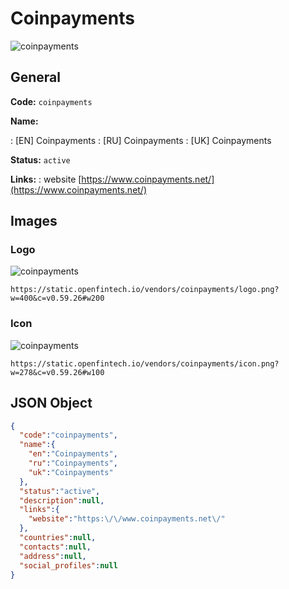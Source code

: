 
# Coinpayments 
![coinpayments](https://static.openfintech.io/vendors/coinpayments/logo.png?w=400&c=v0.59.26#w200)  

## General 
 
**Code:** `coinpayments` 
 
**Name:** 
 
:	[EN] Coinpayments 
:	[RU] Coinpayments 
:	[UK] Coinpayments 
 
**Status:** `active` 
 
**Links:** 
: website [https://www.coinpayments.net/](https://www.coinpayments.net/) 
 

## Images 

### Logo 
 
![coinpayments](https://static.openfintech.io/vendors/coinpayments/logo.png?w=400&c=v0.59.26#w200)  

```
https://static.openfintech.io/vendors/coinpayments/logo.png?w=400&c=v0.59.26#w200
```  

### Icon 
 
![coinpayments](https://static.openfintech.io/vendors/coinpayments/icon.png?w=278&c=v0.59.26#w100)  

```
https://static.openfintech.io/vendors/coinpayments/icon.png?w=278&c=v0.59.26#w100
```  

## JSON Object 

```json
{
  "code":"coinpayments",
  "name":{
    "en":"Coinpayments",
    "ru":"Coinpayments",
    "uk":"Coinpayments"
  },
  "status":"active",
  "description":null,
  "links":{
    "website":"https:\/\/www.coinpayments.net\/"
  },
  "countries":null,
  "contacts":null,
  "address":null,
  "social_profiles":null
}
```  
